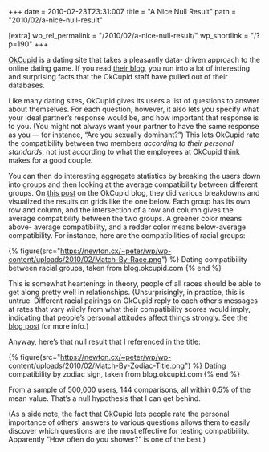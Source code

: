 +++
date = 2010-02-23T23:31:00Z
title = "A Nice Null Result"
path = "2010/02/a-nice-null-result"

[extra]
wp_rel_permalink = "/2010/02/a-nice-null-result/"
wp_shortlink = "/?p=190"
+++

[OkCupid](http://okcupid.com/) is a dating site that takes a pleasantly data-
driven approach to the online dating game. If you read
[their blog](http://blog.okcupid.com/), you run into a lot of interesting and
surprising facts that the OkCupid staff have pulled out of their databases.

Like many dating sites, OkCupid gives its users a list of questions to answer
about themselves. For each question, however, it also lets you specify what
your ideal partner’s response would be, and how important that response is to
you. (You might not always want your partner to have the same response as you
— for instance, “Are you sexually dominant?”) This lets OkCupid rate the
compatibility between two members _according to their personal standards_, not
just according to what the employees at OkCupid think makes for a good couple.

You can then do interesting aggregate statistics by breaking the users down
into groups and then looking at the average compatibility between different
groups. On
[this post](http://blog.okcupid.com/index.php/2009/10/05/your-race-affects-whether-people-write-you-back/)
on the OkCupid blog, they did various breakdowns and visualized the results on
grids like the one below. Each group has its own row and column, and the
intersection of a row and column gives the average compatibility between the
two groups. A greener color means above- average compatibility, and a redder
color means below-average compatibility. For instance, here are the
compatibilities of racial groups:

{% figure(src="https://newton.cx/~peter/wp/wp-content/uploads/2010/02/Match-By-Race.png") %}
Dating compatibility between racial groups, taken from blog.okcupid.com
{% end %}

This is somewhat heartening: in theory, people of all races should be able to
get along pretty well in relationships. (Unsurprisingly, in practice, this is
untrue. Different racial pairings on OkCupid reply to each other’s messages at
rates that vary wildly from what their compatibility scores would imply,
indicating that people’s personal attitudes affect things strongly. See
[the blog post](http://blog.okcupid.com/index.php/2009/10/05/your-race-affects-whether-people-write-you-back/)
for more info.)

Anyway, here’s that null result that I referenced in the title:

{% figure(src="https://newton.cx/~peter/wp/wp-content/uploads/2010/02/Match-By-Zodiac-Title.png") %}
Dating compatibility by zodiac sign, taken from blog.okcupid.com
{% end %}

From a sample of 500,000 users, 144 comparisons, all within 0.5% of the mean
value. That’s a null hypothesis that I can get behind.

(As a side note, the fact that OkCupid lets people rate the personal
importance of others’ answers to various questions allows them to easily
discover which questions are the most effective for testing compatibility.
Apparently “How often do you shower?” is one of the best.)
